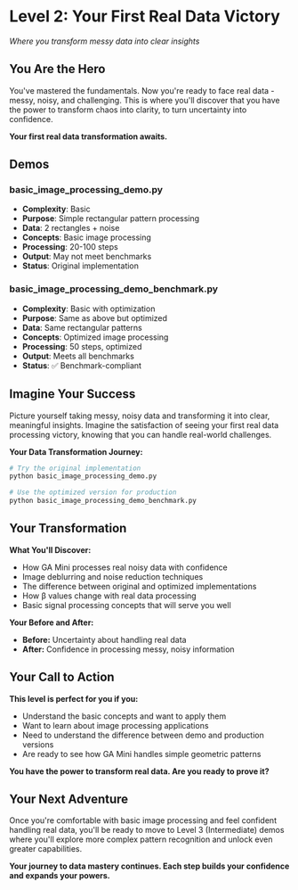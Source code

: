 # Level 2: Your First Real Data Victory

*Where you transform messy data into clear insights*

## You Are the Hero

You've mastered the fundamentals. Now you're ready to face real data - messy, noisy, and challenging. This is where you'll discover that you have the power to transform chaos into clarity, to turn uncertainty into confidence.

**Your first real data transformation awaits.**

## Demos

### basic_image_processing_demo.py
- **Complexity**: Basic
- **Purpose**: Simple rectangular pattern processing
- **Data**: 2 rectangles + noise
- **Concepts**: Basic image processing
- **Processing**: 20-100 steps
- **Output**: May not meet benchmarks
- **Status**: Original implementation

### basic_image_processing_demo_benchmark.py
- **Complexity**: Basic with optimization
- **Purpose**: Same as above but optimized
- **Data**: Same rectangular patterns
- **Concepts**: Optimized image processing
- **Processing**: 50 steps, optimized
- **Output**: Meets all benchmarks
- **Status**: ✅ Benchmark-compliant

## Imagine Your Success

Picture yourself taking messy, noisy data and transforming it into clear, meaningful insights. Imagine the satisfaction of seeing your first real data processing victory, knowing that you can handle real-world challenges.

**Your Data Transformation Journey:**

```bash
# Try the original implementation
python basic_image_processing_demo.py

# Use the optimized version for production
python basic_image_processing_demo_benchmark.py
```

## Your Transformation

**What You'll Discover:**
- How GA Mini processes real noisy data with confidence
- Image deblurring and noise reduction techniques
- The difference between original and optimized implementations
- How β values change with real data processing
- Basic signal processing concepts that will serve you well

**Your Before and After:**
- **Before:** Uncertainty about handling real data
- **After:** Confidence in processing messy, noisy information

## Your Call to Action

**This level is perfect for you if you:**
- Understand the basic concepts and want to apply them
- Want to learn about image processing applications
- Need to understand the difference between demo and production versions
- Are ready to see how GA Mini handles simple geometric patterns

**You have the power to transform real data. Are you ready to prove it?**

## Your Next Adventure

Once you're comfortable with basic image processing and feel confident handling real data, you'll be ready to move to Level 3 (Intermediate) demos where you'll explore more complex pattern recognition and unlock even greater capabilities.

**Your journey to data mastery continues. Each step builds your confidence and expands your powers.**
